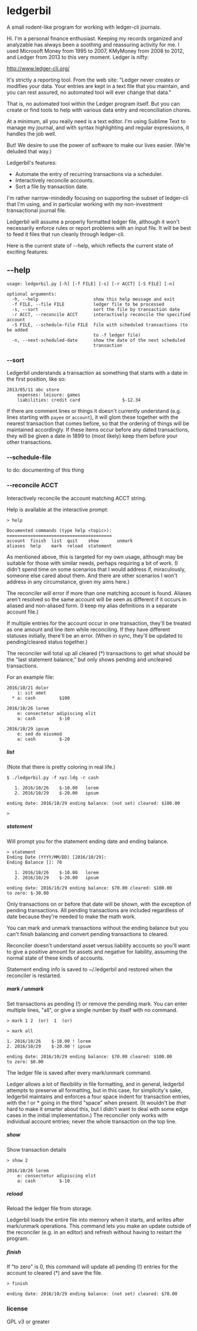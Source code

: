 # ledgerbil

A small rodent-like program for working with ledger-cli journals.

Hi. I'm a personal finance enthusiast. Keeping my records organized
and analyzable has always been a soothing and reassuring activity for
me. I used Microsoft Money from 1995 to 2007, KMyMoney from 2008 to
2012, and Ledger from 2013 to this very moment. Ledger is nifty:

http://www.ledger-cli.org/

It's strictly a reporting tool. From the web site: "Ledger never creates
or modifies your data. Your entries are kept in a text file that you
maintain, and you can rest assured, no automated tool will ever change
that data."

That is, no automated tool within the Ledger program itself. But you can
create or find tools to help with various data entry and reconciliation
chores.

At a minimum, all you really need is a text editor. I'm using Sublime
Text to manage my journal, and with syntax highlighting and regular
expressions, it handles the job well.

But! We desire to use the power of software to make our lives easier.
(We're deluded that way.)

Ledgerbil's features:
  * Automate the entry of recurring transactions via a scheduler.
  * Interactively reconcile accounts.
  * Sort a file by transaction date.

I'm rather narrow-mindedly focusing on supporting the subset of
ledger-cli that I'm using, and in particular working with my
non-investment transactional journal file.

Ledgerbil will assume a properly formatted ledger file, although it
won't necessarily enforce rules or report problems with an input file.
It will be best to feed it files that run cleanly through ledger-cli.

Here is the current state of --help, which reflects the current state
of exciting features:

## --help

    usage: ledgerbil.py [-h] [-f FILE] [-s] [-r ACCT] [-S FILE] [-n]

    optional arguments:
      -h, --help                     show this help message and exit
      -f FILE, --file FILE           ledger file to be processed
      -s, --sort                     sort the file by transaction date
      -r ACCT, --reconcile ACCT      interactively reconcile the specified account
      -S FILE, --schedule-file FILE  file with scheduled transactions (to be added
                                     to -f ledger file)
      -n, --next-scheduled-date      show the date of the next scheduled
                                     transaction

### --sort

Ledgerbil understands a transaction as something that starts with a date
in the first position, like so:

    2013/05/11 abc store
        expenses: leisure: games
        liabilities: credit card                $-12.34


If there are comment lines or things it doesn't currently understand
(e.g. lines starting with `payee` or `account`), it will glom these
together with the nearest transaction that comes before, so that the
ordering of things will be maintained accordingly. If these items occur
before any dated transactions, they will be given a date in 1899 to
(most likely) keep them before your other transactions.

### --schedule-file

to do: documenting of this thing

### --reconcile ACCT

Interactively reconcile the account matching ACCT string.

Help is available at the interactive prompt:

    > help

    Documented commands (type help <topic>):
    ========================================
    account  finish  list  quit    show       unmark
    aliases  help    mark  reload  statement

As mentioned above, this is targeted for my own usage, although may be
suitable for those with similar needs, perhaps requiring a bit of work.
(I didn't spend time on some scenarios that I would address if,
miraculously, someone else cared about them. And there are other
scenarios I won't address in any circumstance, given my aims here.)

The reconciler will error if more than one matching account is found.
Aliases aren't resolved so the same account will be seen as different if
it occurs in aliased and non-aliased form. (I keep my alias definitions
in a separate account file.)

If multiple entries for the account occur in one transaction, they'll be
treated as one amount and line item while reconciling. If they have
different statuses initially, there'll be an error. (When in sync,
they'll be updated to pending/cleared status together.)

The reconciler will total up all cleared (*) transactions to get what
should be the "last statement balance," but only shows pending and
uncleared transactions.

For an example file:

    2016/10/21 dolor
        i: sit amet
      * a: cash         $100

    2016/10/26 lorem
        e: consectetur adipiscing elit
        a: cash         $-10

    2016/10/29 ipsum
        e: sed do eiusmod
        a: cash         $-20

##### list

(Note that there is pretty coloring in real life.)

    $ ./ledgerbil.py -f xyz.ldg -r cash

       1. 2016/10/26    $-10.00   lorem
       2. 2016/10/29    $-20.00   ipsum

    ending date: 2016/10/29 ending balance: (not set) cleared: $100.00

    >

##### statement

Will prompt you for the statement ending date and ending balance.

    > statement
    Ending Date (YYYY/MM/DD) [2016/10/29]:
    Ending Balance []: 70

       1. 2016/10/26    $-10.00   lorem
       2. 2016/10/29    $-20.00   ipsum

    ending date: 2016/10/29 ending balance: $70.00 cleared: $100.00
    to zero: $-30.00

Only transactions on or before that date will be shown, with the
exception of pending transactions. All pending transactions are included
regardless of date because they're needed to make the math work.

You can mark and unmark transactions without the ending balance but you
can't finish balancing and convert pending transactions to cleared.

Reconciler doesn't understand asset versus liability accounts so you'll
want to give a positive amount for assets and negative for liability,
assuming the normal state of these kinds of accounts.

Statement ending info is saved to ~/.ledgerbil and restored when the
reconciler is restarted.

##### mark / unmark

Set transactions as pending (!) or remove the pending mark. You can
enter multiple lines, "all", or give a single number by itself with no
command.

    > mark 1 2  (or)  1  (or)

    > mark all

    1. 2016/10/26    $-10.00 ! lorem
    2. 2016/10/29    $-20.00 ! ipsum

    ending date: 2016/10/29 ending balance: $70.00 cleared: $100.00
    to zero: $0.00

The ledger file is saved after every mark/unmark command.

Ledger allows a lot of flexibility in file formatting, and in general,
ledgerbil attempts to preserve all formatting, but in this case, for
simplicity's sake, ledgerbil maintains and enforces a four space indent
for transaction entries, with the ! or * going in the third "space" when
present. (It wouldn't be *that* hard to make it smarter about this, but
I didn't want to deal with some edge cases in the initial
implementation.) The reconciler only works with individual account
entries; never the whole transaction on the top line.

##### show

Show transaction details

    > show 2
    
    2016/10/26 lorem
        e: consectetur adipiscing elit
        a: cash         $-10

##### reload

Reload the ledger file from storage.

Ledgerbil loads the entire file into memory when it starts, and writes
after mark/unmark operations. This command lets you make an update
outside of the reconciler (e.g. in an editor) and refresh without having
to restart the program.

##### finish

If "to zero" is 0, this command will update all pending (!) entries for
the account to cleared (*) and save the file.

    > finish

    ending date: 2016/10/29 ending balance: (not set) cleared: $70.00

### license

GPL v3 or greater


